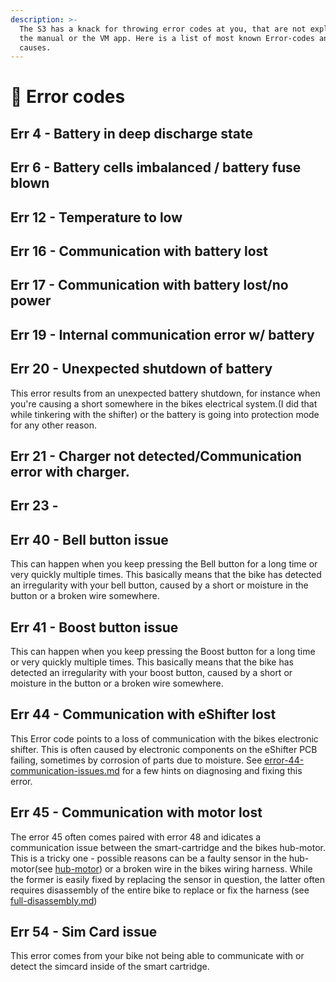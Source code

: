 ```yaml
---
description: >-
  The S3 has a knack for throwing error codes at you, that are not explained in
  the manual or the VM app. Here is a list of most known Error-codes and their
  causes.
---
```


# 🔢 Error codes



## Err 4 - Battery in deep discharge state

## Err 6 - Battery cells imbalanced / battery fuse blown

## Err 12 - Temperature to low

## Err 16 - Communication with battery lost

## Err 17 - Communication with battery lost/no power

## Err 19 - Internal communication error w/ battery

## Err 20 - Unexpected shutdown of battery

This error results from an unexpected battery shutdown, for instance when you're causing a short somewhere in the bikes electrical system.(I did that while tinkering with the shifter) or the battery is going into protection mode for any other reason.

## Err 21 - Charger not detected/Communication error with charger.

## Err 23 -&#x20;

## Err 40 - Bell button issue

This can happen when you keep pressing the Bell button for a long time or very quickly multiple times. This basically means that the bike has detected an irregularity with your bell button, caused by a short or moisture in the button or a broken wire somewhere.

## Err 41 - Boost button issue

This can happen when you keep pressing the Boost button for a long time or very quickly multiple times. This basically means that the bike has detected an irregularity with your boost button, caused by a short or moisture in the button or a broken wire somewhere.

## Err 44 - Communication with eShifter lost

This Error code points to a loss of communication with the bikes electronic shifter. This is often caused by electronic components on the eShifter PCB failing, sometimes by corrosion of parts due to moisture. See [error-44-communication-issues.md](../repair-guides/e-shifter/error-44-communication-issues.md "mention") for a few hints on diagnosing and fixing this error.

## Err 45 - Communication with motor lost

The error 45 often comes paired with error 48 and idicates a communication issue between the smart-cartridge and the bikes hub-motor. This is a tricky one - possible reasons can be a faulty sensor in the hub-motor(see [hub-motor](../repair-guides/hub-motor/ "mention")) or a broken wire in the bikes wiring harness. While the former is easily fixed by replacing the sensor in question, the latter often requires disassembly of the entire bike to replace or fix the  harness (see [full-disassembly.md](../repair-guides/full-disassembly.md "mention"))

## Err 54 - Sim Card issue

This error comes from your bike not being able to communicate with or detect the simcard inside of the smart cartridge.



